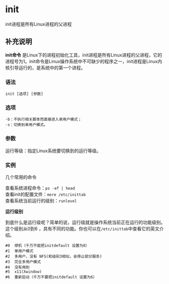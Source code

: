 init
===

init进程是所有Linux进程的父进程

## 补充说明

**init命令** 是Linux下的进程初始化工具，init进程是所有Linux进程的父进程，它的进程号为1。init命令是Linux操作系统中不可缺少的程序之一，init进程是Linux内核引导运行的，是系统中的第一个进程。

###  语法

```shell
init [选项] [参数]
```

###  选项

```shell
-b：不执行相关脚本而直接进入单用户模式；
-s：切换到单用户模式。
```

###  参数

运行等级：指定Linux系统要切换到的运行等级。

###  实例

几个常用的命令

查看系统进程命令：`ps -ef | head`  
查看init的配置文件：`more /etc/inittab`  
查看系统当前运行的级别：`runlevel`

 **运行级别** 

到底什么是运行级呢？简单的说，运行级就是操作系统当前正在运行的功能级别。这个级别从0到6 ，具有不同的功能。你也可以在`/etc/inittab`中查看它的英文介绍。

```shell
#0  停机（千万不能把initdefault 设置为0）
#1  单用户模式
#2  多用户，没有 NFS(和级别3相似，会停止部分服务)
#3  完全多用户模式
#4  没有用到
#5  x11(Xwindow)
#6  重新启动（千万不要把initdefault 设置为6）
```
